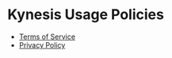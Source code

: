 # Kynesis Usage Policies

- [Terms of Service](/terms-of-service.mdx)
- [Privacy Policy](/privacy-policy.mdx)
